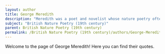 ```yaml
---
layout: author
title: George Meredith
description: "Meredith was a poet and novelist whose nature poetry often intertwined themes of evolution and human emotion, using rich descriptions to evoke the natural world."
subject: "British Nature Poetry (19th century)"
parent: British Nature Poetry (19th century)
permalink: /British Nature Poetry (19th century)/authors/George-Meredith/
---
```


Welcome to the page of George Meredith! Here you can find their quotes.
